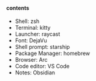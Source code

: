 #### contents

- Shell: zsh
- Terminal: kitty 
- Launcher: raycast
- Font: DejaVu
- Shell prompt: starship
- Package Manager: homebrew
- Browser: Arc
- Code editor: VS Code
- Notes: Obsidian